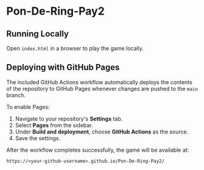 # Pon-De-Ring-Pay2


## Running Locally
Open `index.html` in a browser to play the game locally.

## Deploying with GitHub Pages
The included GitHub Actions workflow automatically deploys the contents of the repository to GitHub Pages whenever changes are pushed to the `main` branch.

To enable Pages:
1. Navigate to your repository's **Settings** tab.
2. Select **Pages** from the sidebar.
3. Under **Build and deployment**, choose **GitHub Actions** as the source.
4. Save the settings.

After the workflow completes successfully, the game will be available at:
```
https://<your-github-username>.github.io/Pon-De-Ring-Pay2/
```

